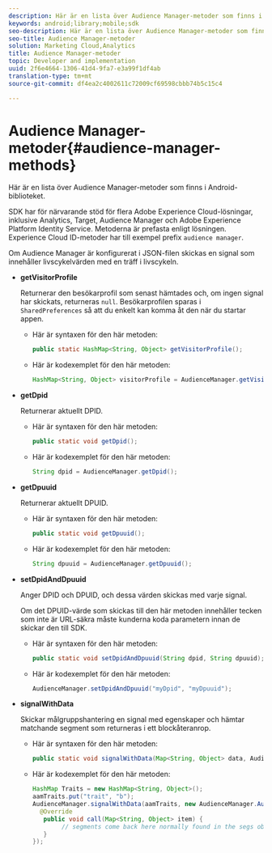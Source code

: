 ```yaml
---
description: Här är en lista över Audience Manager-metoder som finns i Android-biblioteket.
keywords: android;library;mobile;sdk
seo-description: Här är en lista över Audience Manager-metoder som finns i Android-biblioteket.
seo-title: Audience Manager-metoder
solution: Marketing Cloud,Analytics
title: Audience Manager-metoder
topic: Developer and implementation
uuid: 2f6e4664-1306-41d4-9fa7-e3a99f1df4ab
translation-type: tm+mt
source-git-commit: df4ea2c4002611c72009cf69598cbbb74b5c15c4

---
```



# Audience Manager-metoder{#audience-manager-methods}

Här är en lista över Audience Manager-metoder som finns i Android-biblioteket.

SDK har för närvarande stöd för flera Adobe Experience Cloud-lösningar, inklusive Analytics, Target, Audience Manager och Adobe Experience Platform Identity Service. Metoderna är prefasta enligt lösningen. Experience Cloud ID-metoder har till exempel prefix `audience manager`.

Om Audience Manager är konfigurerat i JSON-filen skickas en signal som innehåller livscykelvärden med en träff i livscykeln.

* **getVisitorProfile**

   Returnerar den besökarprofil som senast hämtades och, om ingen signal har skickats, returneras `null`. Besökarprofilen sparas i `SharedPreferences` så att du enkelt kan komma åt den när du startar appen.

   * Här är syntaxen för den här metoden:

      ```java
      public static HashMap<String, Object> getVisitorProfile(); 
      ```

   * Här är kodexemplet för den här metoden:

      ```java
      HashMap<String, Object> visitorProfile = AudienceManager.getVisitorProfile(); 
      ```

* **getDpid**

   Returnerar aktuellt DPID.

   * Här är syntaxen för den här metoden:

      ```java
      public static void getDpid(); 
      ```

   * Här är kodexemplet för den här metoden:

      ```java
      String dpid = AudienceManager.getDpid(); 
      ```

* **getDpuuid**

   Returnerar aktuellt DPUID.

   * Här är syntaxen för den här metoden:

      ```java
      public static void getDpuuid(); 
      ```

   * Här är kodexemplet för den här metoden:

      ```java
      String dpuuid = AudienceManager.getDpuuid(); 
      ```

* **setDpidAndDpuuid**

   Anger DPID och DPUID, och dessa värden skickas med varje signal.

   Om det DPUID-värde som skickas till den här metoden innehåller tecken som inte är URL-säkra måste kunderna koda parametern innan de skickar den till SDK.

   * Här är syntaxen för den här metoden:

      ```java
      public static void setDpidAndDpuuid(String dpid, String dpuuid); 
      ```

   * Här är kodexemplet för den här metoden:

      ```java
      AudienceManager.setDpidAndDpuuid("myDpid", "myDpuuid"); 
      ```

* **signalWithData**

   Skickar målgruppshantering en signal med egenskaper och hämtar matchande segment som returneras i ett blockåteranrop.

   * Här är syntaxen för den här metoden:

      ```java
      public static void signalWithData(Map<String, Object> data, AudienceManagerCallback<Map<String, Object>> callback);
      ```

   * Här är kodexemplet för den här metoden:

      ```java
      HashMap Traits = new HashMap<String, Object>();
      aamTraits.put("trait", "b");
      AudienceManager.signalWithData(aamTraits, new AudienceManager.AudienceManagerCallback<Map<String, Object>> () {
        @Override
         public void call(Map<String, Object> item) { 
              // segments come back here normally found in the segs object of your json 
         }
      });
      ```
